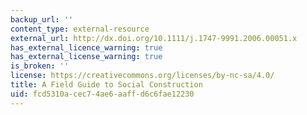 ```yaml
---
backup_url: ''
content_type: external-resource
external_url: http://dx.doi.org/10.1111/j.1747-9991.2006.00051.x
has_external_licence_warning: true
has_external_license_warning: true
is_broken: ''
license: https://creativecommons.org/licenses/by-nc-sa/4.0/
title: A Field Guide to Social Construction
uid: fcd5310a-cec7-4ae6-aaff-d6c6fae12230
---
```

